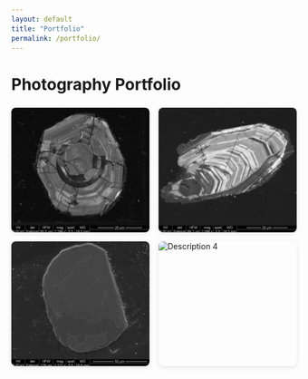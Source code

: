 ```yaml
---
layout: default
title: "Portfolio"
permalink: /portfolio/
---
```


<h1>Photography Portfolio</h1>

<div class="photo-grid">
  <img src="/assets/images/DP22-CL-015.png" alt="Description 1">
  <img src="/assets/images/DP22-CL-025.png" alt="Description 2">
  <img src="/assets/images/DUIT3-CL-005.png" alt="Description 3">
  <img src="/assets/images/DP22-CL-008.png" alt="Description 4">
</div>

<style>
.photo-grid {
  display: grid;
  grid-template-columns: repeat(auto-fit, minmax(220px, 1fr));
  gap: 1rem;
  margin-top: 1.5rem;
}
.photo-grid img {
  width: 100%;
  height: 220px;
  object-fit: cover;
  border-radius: 8px;
  box-shadow: 0 2px 8px rgba(0,0,0,0.1);
  transition: transform 0.2s ease;
}
.photo-grid img:hover {
  transform: scale(1.03);
}
</style>
